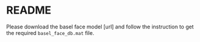 # README
Please download the basel face model [url] and follow the instruction to get the required `basel_face_db.mat` file.